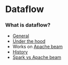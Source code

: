 # Dataflow

### What is dataflow?



* [General](https://cloud.google.com/blog/topics/developers-practitioners/dataflow-backbone-data-analytics)
* [Under the hood](https://cloud.google.com/blog/products/data-analytics/dataflow-vs-other-stream-batch-processing-engines)
* Works on [Apache beam](https://beam.apache.org/)
* [History](https://cloud.google.com/blog/products/data-analytics/how-cloud-batch-and-stream-data-processing-works)
* [Spark vs Apache beam](https://blog.allegro.tech/2021/06/1-task-2-solutions-spark-or-beam.html)
